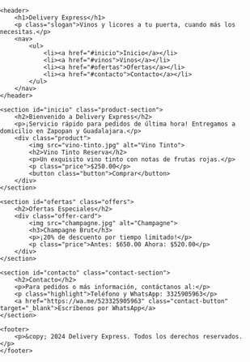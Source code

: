 <!DOCTYPE html>
<html lang="es">
<head>
    <meta charset="UTF-8">
    <meta name="viewport" content="width=device-width, initial-scale=1.0">
    <title>Vinos y Licores - Delivery Express</title>
    <link href="https://fonts.googleapis.com/css2?family=Playfair+Display:wght@700&family=Roboto:wght@400;500&display=swap" rel="stylesheet">
    <style>
        body {
            font-family: 'Roboto', sans-serif;
            margin: 0;
            padding: 0;
        }
        header {
            background: #1a1a1a;
            color: #ffd700;
            padding: 20px 0;
            text-align: center;
            border-bottom: 2px solid #ffd700;
        }
        header h1 {
            font-family: 'Playfair Display', serif;
            font-size: 36px;
        }
        header nav ul {
            list-style: none;
            padding: 0;
        }
        header nav ul li {
            display: inline;
            margin: 0 15px;
        }
        header nav ul li a {
            text-decoration: none;
            color: #ffd700;
            font-weight: bold;
            transition: color 0.3s ease;
        }
        header nav ul li a:hover {
            color: #fff;
        }
        .slogan {
            margin: 10px 0;
            font-style: italic;
        }
        .product-section {
            background: #2a2a2a;
            color: #fff;
            padding: 40px 20px;
            text-align: center;
        }
        .product-section h2 {
            font-family: 'Playfair Display', serif;
            font-size: 28px;
            color: #ffd700;
            margin-bottom: 20px;
        }
        .offers {
            background: #f5f5f5;
            color: #333;
            padding: 40px 20px;
            text-align: center;
        }
        .offers h2 {
            font-family: 'Playfair Display', serif;
            font-size: 28px;
            color: #333;
            margin-bottom: 20px;
        }
        .contact-section {
            background: #333;
            color: #fff;
            padding: 40px 20px;
            text-align: center;
        }
        .contact-section h2 {
            font-family: 'Playfair Display', serif;
            font-size: 28px;
            color: #ffd700;
            margin-bottom: 20px;
        }
        .product, .offer-card {
            background: #fff;
            margin: 15px auto;
            padding: 20px;
            border-radius: 10px;
            width: 250px;
            display: inline-block;
            color: #333;
        }
        .product img, .offer-card img {
            max-width: 100%;
            height: auto;
            margin-bottom: 10px;
        }
        .price {
            font-size: 20px;
            color: #333;
            margin: 10px 0;
        }
        .button, .contact-button {
            background: #ffd700;
            color: #000;
            border: none;
            padding: 10px 20px;
            text-transform: uppercase;
            font-weight: bold;
            cursor: pointer;
            transition: background 0.3s ease;
            text-decoration: none;
        }
        .button:hover, .contact-button:hover {
            background: #fff;
        }
        footer {
            background: #1a1a1a;
            text-align: center;
            padding: 10px 0;
            border-top: 2px solid #ffd700;
            color: #fff;
        }
        footer p {
            margin: 0;
        }
    </style>
</head>
<body>

    <header>
        <h1>Delivery Express</h1>
        <p class="slogan">Vinos y licores a tu puerta, cuando más los necesitas.</p>
        <nav>
            <ul>
                <li><a href="#inicio">Inicio</a></li>
                <li><a href="#vinos">Vinos</a></li>
                <li><a href="#ofertas">Ofertas</a></li>
                <li><a href="#contacto">Contacto</a></li>
            </ul>
        </nav>
    </header>

    <section id="inicio" class="product-section">
        <h2>Bienvenido a Delivery Express</h2>
        <p>¡Servicio rápido para pedidos de última hora! Entregamos a domicilio en Zapopan y Guadalajara.</p>
        <div class="product">
            <img src="vino-tinto.jpg" alt="Vino Tinto">
            <h2>Vino Tinto Reserva</h2>
            <p>Un exquisito vino tinto con notas de frutas rojas.</p>
            <p class="price">$250.00</p>
            <button class="button">Comprar</button>
        </div>
    </section>

    <section id="ofertas" class="offers">
        <h2>Ofertas Especiales</h2>
        <div class="offer-card">
            <img src="champagne.jpg" alt="Champagne">
            <h3>Champagne Brut</h3>
            <p>¡20% de descuento por tiempo limitado!</p>
            <p class="price">Antes: $650.00 Ahora: $520.00</p>
        </div>
    </section>

    <section id="contacto" class="contact-section">
        <h2>Contacto</h2>
        <p>Para pedidos o más información, contáctanos al:</p>
        <p class="highlight">Teléfono y WhatsApp: 3325905963</p>
        <a href="https://wa.me/523325905963" class="contact-button" target="_blank">Escríbenos por WhatsApp</a>
    </section>

    <footer>
        <p>&copy; 2024 Delivery Express. Todos los derechos reservados.</p>
    </footer>

</body>
</html>
